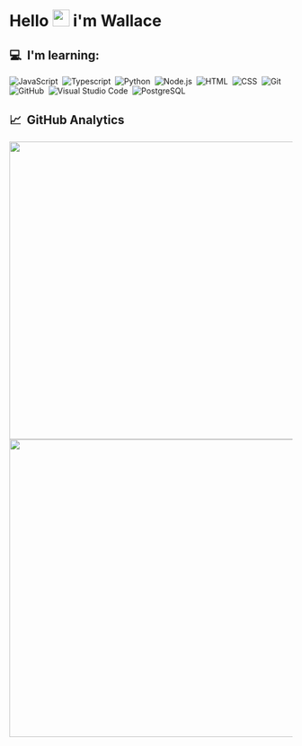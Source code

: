 <h1 align="left">Hello <img src="https://raw.githubusercontent.com/kaueMarques/kaueMarques/master/hi.gif" height="30px"> i'm Wallace</h1>


## 💻 &nbsp;I'm learning:

![JavaScript](https://img.shields.io/badge/-JavaScript-05122A?style=flat&logo=javascript)&nbsp;
![Typescript](https://img.shields.io/badge/-Typescript-05122A?style=flat&logo=typescript)&nbsp;
![Python](https://img.shields.io/badge/-Python-05122A?style=flat&logo=python)&nbsp;
![Node.js](https://img.shields.io/badge/-Node.js-05122A?style=flat&logo=node.js)&nbsp;
![HTML](https://img.shields.io/badge/-HTML-05122A?style=flat&logo=HTML5)&nbsp;
![CSS](https://img.shields.io/badge/-CSS-05122A?style=flat&logo=CSS3&logoColor=1572B6)&nbsp;
![Git](https://img.shields.io/badge/-Git-05122A?style=flat&logo=git)&nbsp;
![GitHub](https://img.shields.io/badge/-GitHub-05122A?style=flat&logo=github)&nbsp;
![Visual Studio Code](https://img.shields.io/badge/-Visual%20Studio%20Code-05122A?style=flat&logo=visual-studio-code&logoColor=007ACC)&nbsp;
![PostgreSQL](https://img.shields.io/badge/-PostgreSQL-05122A?style=flat&logo=postgresql)&nbsp;

## 📈 &nbsp;GitHub Analytics
<p align="left">
<img width="530em" src="https://github-readme-stats.vercel.app/api?username=wcocuzza&include_all_commits=true&count_private=true&show_icons=true&theme=midnight-purple"/>
<img width="530em" src="https://github-readme-stats.vercel.app/api/top-langs/?username=wcocuzza&langs_count=10&layout=compact&theme=midnight-purple"/>
</p>
